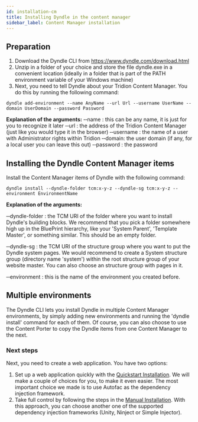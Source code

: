 ```yaml
---
id: installation-cm
title: Installing Dyndle in the content manager
sidebar_label: Content Manager installation
---
```



## Preparation

1. Download the Dyndle CLI from https://www.dyndle.com/download.html
2. Unzip in a folder of your choice and store the file dyndle.exe in a convenient location (ideally in a folder that is part of the PATH environment variable of your Windows machine)
3. Next, you need to tell Dyndle about your Tridion Content Manager. You do this by running the following command:

```shell=
dyndle add-environment --name AnyName --url Url --username UserName --domain UserDomain --password Password
```

**Explanation of the arguments:**
&dash;&dash;name : this can be any name, it is just for you to recognize it later
&dash;&dash;url : the address of the Tridion Content Manager (just like you would type it in the browser)
&dash;&dash;username : the name of a user with Administrator rights within Tridion
&dash;&dash;domain: the user domain (if any, for a local user you can leave this out)
&dash;&dash;password : the password

## Installing the Dyndle Content Manager items

Install the Content Manager items of Dyndle with the following command:

```shell=
dyndle install --dyndle-folder tcm:x-y-z --dyndle-sg tcm:x-y-z --environment EnvironmentName
```

**Explanation of the arguments:**

&dash;&dash;dyndle-folder : the TCM URI of the folder where you want to install Dyndle's building blocks. We recommend that you pick a folder somewhere high up in the BluePrint hierarchy, like your 'System Parent', 'Template Master', or something similar. This should be an empty folder.

&dash;&dash;dyndle-sg : the TCM URI of the structure group where you want to put the Dyndle system pages. We would recommend to create a System structure group (directory name 'system') within the root structure group of your website master. You can also choose an structure group with pages in it.

&dash;&dash;environment : this is the name of the environment you created before.

## Multiple environments

The Dyndle CLI lets you install Dyndle in multiple Content Manager environments, by simply adding new environments and running the 'dyndle install' command for each of them.
Of course, you can also choose to use the Content Porter to copy the Dyndle items from one Content Manager to the next.


### Next steps

Next, you need to create a web application. You have two options:

1. Set up a web application quickly with the [Quickstart Installation](quickstart-installation.html). We will make a couple of choices for you, to make it even easier. The most important choice we made is to use Autofac as the dependency injection framework.
2. Take full control by following the steps in the [Manual Installation](manual-installation.html). With this approach, you can choose another one of the supported dependency injection frameworks (Unity, Ninject or Simple Injector).